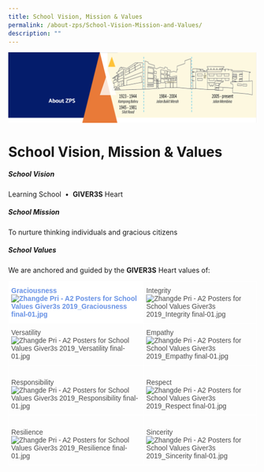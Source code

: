 ```yaml
---
title: School Vision, Mission & Values
permalink: /about-zps/School-Vision-Mission-and-Values/
description: ""
---
```

![](/images/AboutUs.png)

School Vision, Mission & Values
===============================

##### **School Vision**

Learning School  •  <b>GIVER3S</b> Heart  

  

##### **School Mission**

To nurture thinking individuals and gracious citizens

  

##### **School Values**

We are anchored and guided by the <b>GIVER3S</b> Heart values of:


<style type="text/css">
.tg  {border-collapse:collapse;border-spacing:0;}
.tg td{border-color:black;border-style:solid;border-width:1px;font-family:Arial, sans-serif;font-size:14px;
  overflow:hidden;padding:10px 5px;word-break:normal;}
.tg th{border-color:black;border-style:solid;border-width:1px;font-family:Arial, sans-serif;font-size:14px;
  font-weight:normal;overflow:hidden;padding:10px 5px;word-break:normal;}
.tg .tg-w8cb{background-color:#FFF;border-color:#ffffff;color:#6892E5;font-weight:bold;text-align:left;vertical-align:top}
.tg .tg-w7o9{border-color:#ffffff;color:#4C4C4C;text-align:left;vertical-align:top}
</style>
<table class="tg">
<thead>
  <tr>
    <th class="tg-w8cb">G<span style="background-color:#FFF">raciousness</span><br><img src="https://zhangdepri.moe.edu.sg/qql/slot/u180/About%20ZPS/School%20Vision%20Mission%20and%20Values/Zhangde%20Pri%20-%20A2%20Posters%20for%20School%20Values%20Giver3s%202019_Graciousness%20final-01.jpg" alt="Zhangde Pri - A2 Posters for School Values Giver3s 2019_Graciousness final-01.jpg" width="372" height="606"></th>
    <th class="tg-w7o9"><span style="background-color:#FFF"> </span>I<span style="background-color:#FFF">ntegrity</span><br><img src="https://zhangdepri.moe.edu.sg/qql/slot/u180/About%20ZPS/School%20Vision%20Mission%20and%20Values/Zhangde%20Pri%20-%20A2%20Posters%20for%20School%20Values%20Giver3s%202019_Integrity%20final-01.jpg" alt="Zhangde Pri - A2 Posters for School Values Giver3s 2019_Integrity final-01.jpg" width="367" height="611"></th>
  </tr>
</thead>
<tbody>
  <tr>
    <td class="tg-w7o9"> Versatility<br><img src="https://zhangdepri.moe.edu.sg/qql/slot/u180/About%20ZPS/School%20Vision%20Mission%20and%20Values/Zhangde%20Pri%20-%20A2%20Posters%20for%20School%20Values%20Giver3s%202019_Versatility%20final-01.jpg" alt="Zhangde Pri - A2 Posters for School Values Giver3s 2019_Versatility final-01.jpg" width="372" height="661"></td>
    <td class="tg-w7o9"> Empathy<br><img src="https://zhangdepri.moe.edu.sg/qql/slot/u180/About%20ZPS/School%20Vision%20Mission%20and%20Values/Zhangde%20Pri%20-%20A2%20Posters%20for%20School%20Values%20Giver3s%202019_Empathy%20final-01.jpg" alt="Zhangde Pri - A2 Posters for School Values Giver3s 2019_Empathy final-01.jpg" width="369" height="663"></td>
  </tr>
  <tr>
    <td class="tg-w7o9"> <br>Responsibility<br><img src="https://zhangdepri.moe.edu.sg/qql/slot/u180/About%20ZPS/School%20Vision%20Mission%20and%20Values/Zhangde%20Pri%20-%20A2%20Posters%20for%20School%20Values%20Giver3s%202019_Responsibility%20final-01.jpg" alt="Zhangde Pri - A2 Posters for School Values Giver3s 2019_Responsibility final-01.jpg" width="372" height="623"></td>
    <td class="tg-w7o9"> <br> Respect<br><img src="https://zhangdepri.moe.edu.sg/qql/slot/u180/About%20ZPS/School%20Vision%20Mission%20and%20Values/Zhangde%20Pri%20-%20A2%20Posters%20for%20School%20Values%20Giver3s%202019_Respect%20final-01.jpg" alt="Zhangde Pri - A2 Posters for School Values Giver3s 2019_Respect final-01.jpg" width="369" height="624"></td>
  </tr>
  <tr>
    <td class="tg-w7o9"> <br> Resilience<br><img src="https://zhangdepri.moe.edu.sg/qql/slot/u180/About%20ZPS/School%20Vision%20Mission%20and%20Values/Zhangde%20Pri%20-%20A2%20Posters%20for%20School%20Values%20Giver3s%202019_Resilience%20final-01.jpg" alt="Zhangde Pri - A2 Posters for School Values Giver3s 2019_Resilience final-01.jpg" width="364" height="674"></td>
    <td class="tg-w7o9">  <br> Sincerity <br><img src="https://zhangdepri.moe.edu.sg/qql/slot/u180/About%20ZPS/School%20Vision%20Mission%20and%20Values/.tn.Zhangde%20Pri%20-%20A2%20Posters%20for%20School%20Values%20Giver3s%202019_Sincerity%20final-01.jpg.mid.jpg" alt="Zhangde Pri - A2 Posters for School Values Giver3s 2019_Sincerity final-01.jpg" width="369" height="674"></td>
  </tr>
</tbody>
</table>